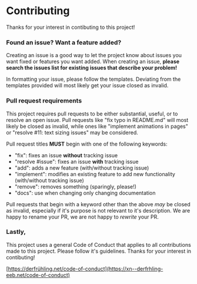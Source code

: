 # Contributing

Thanks for your interest in contibuting to this project!

### Found an issue? Want a feature added?

Creating an issue is a good way to let the project know about issues you want fixed or features you want added. When creating an issue, **please search the issues list for existing issues that describe your problem!**

In formatting your issue, please follow the templates. Deviating from the templates provided will most likely get your issue closed as invalid.

### Pull request requirements

This project requires pull requests to be either substantial, useful, or to resolve an open issue. Pull requests like "fix typo in README.md" will most likely be closed as invalid, while ones like "implement animations in pages" or "resolve #11: text sizing issues" may be considered.

Pull request titles **MUST** begin with one of the following keywords:
- "fix": fixes an issue **without** tracking issue
- "resolve #issue": fixes an issue **with** tracking issue
- "add": adds a new feature (with/without tracking issue)
- "implement": modifies an existing feature to add new functionality (with/without tracking issue)
- "remove": removes something (sparingly, please!)
- "docs": use when changing only changing documentation

Pull requests that begin with a keyword other than the above _may_ be closed as invalid, especially if it's purpose is not relevant to it's description. We are happy to rename your PR, we are not happy to _rewrite_ your PR.

### Lastly,

This project uses a general Code of Conduct that applies to all contributions made to this project. Please follow it's guidelines. Thanks for your interest in contibuting!

[https://derfrühling.net/code-of-conduct](https://xn--derfrhling-eeb.net/code-of-conduct)

